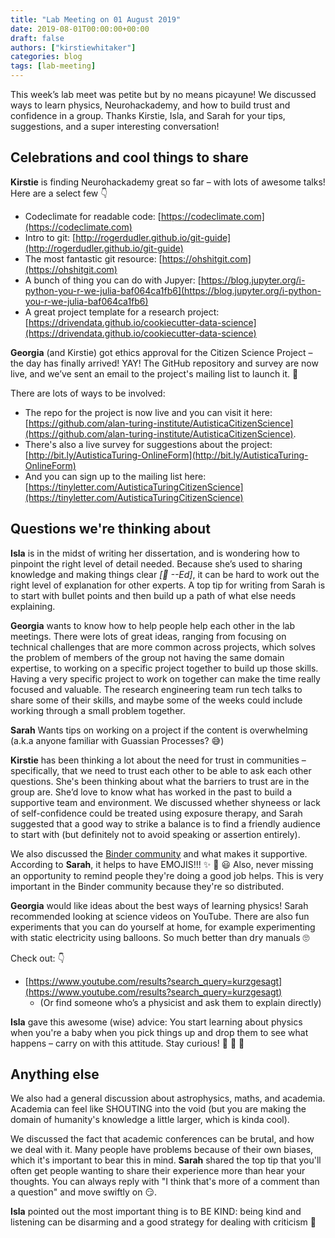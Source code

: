 ```yaml
---
title: "Lab Meeting on 01 August 2019"
date: 2019-08-01T00:00:00+00:00
draft: false
authors: ["kirstiewhitaker"]
categories: blog
tags: [lab-meeting]
---
```


This week’s lab meet was petite but by no means picayune!
We discussed ways to learn physics, Neurohackademy, and how to build trust and confidence in a group.
Thanks Kirstie, Isla, and Sarah for your tips, suggestions, and a super interesting conversation!

## Celebrations and cool things to share

**Kirstie** is finding Neurohackademy great so far – with lots of awesome talks!
Here are a select few 👇

  * Codeclimate for readable code: [https://codeclimate.com](https://codeclimate.com)
  * Intro to git: [http://rogerdudler.github.io/git-guide](http://rogerdudler.github.io/git-guide)
  * The most fantastic git resource: [https://ohshitgit.com](https://ohshitgit.com)
  * A bunch of thing you can do with Jupyer: [https://blog.jupyter.org/i-python-you-r-we-julia-baf064ca1fb6](https://blog.jupyter.org/i-python-you-r-we-julia-baf064ca1fb6)
  * A great project template for a research project: [https://drivendata.github.io/cookiecutter-data-science](https://drivendata.github.io/cookiecutter-data-science)

**Georgia** (and Kirstie) got ethics approval for the Citizen Science Project – the day has finally arrived! YAY!
The GitHub repository and survey are now live, and we’ve sent an email to the project's mailing list to launch it. 🚀

There are lots of ways to be involved:

* The repo for the project is now live and you can visit it here: [https://github.com/alan-turing-institute/AutisticaCitizenScience](https://github.com/alan-turing-institute/AutisticaCitizenScience).
* There's also a live survey for suggestions about the project: [http://bit.ly/AutisticaTuring-OnlineForm](http://bit.ly/AutisticaTuring-OnlineForm)
* And you can sign up to the mailing list here: [https://tinyletter.com/AutisticaTuringCitizenScience](https://tinyletter.com/AutisticaTuringCitizenScience)

## Questions we're thinking about

**Isla** is in the midst of writing her dissertation, and is wondering how to pinpoint the right level of detail needed.
Because she’s used to sharing knowledge and making things clear *[🧡 --Ed]*, it can be hard to work out the right level of explanation for other experts.
A top tip for writing from Sarah is to start with bullet points and then build up a path of what else needs explaining.

**Georgia** wants to know how to help people help each other in the lab meetings.
There were lots of great ideas, ranging from focusing on technical challenges that are more common across projects, which solves the problem of members of the group not having the same domain expertise, to working on a specific project together to build up those skills.
Having a very specific project to work on together can make the time really focused and valuable.
The research engineering team run tech talks to share some of their skills, and maybe some of the weeks could include working through a small problem together.

**Sarah** Wants tips on working on a project if the content is overwhelming (a.k.a anyone familiar with Guassian Processes? 😅)

**Kirstie** has been thinking a lot about the need for trust in communities – specifically, that we need to trust each other to be able to ask each other questions.
She's been thinking about what the barriers to trust are in the group are. She’d love to know what has worked in the past to build a supportive team and environment.
We discussed whether shyneess or lack of self-confidence could be treated using exposure therapy, and Sarah suggested that a good way to strike a balance is to find a friendly audience to start with (but definitely not to avoid speaking or assertion entirely).

We also discussed the [Binder community](https://discourse.jupyter.org/) and what makes it supportive. According to **Sarah**, it helps to have EMOJIS!!! ✨ 💖 😃
Also, never missing an opportunity to remind people they're doing a good job helps.
This is very important in the Binder community because they're so distributed.

**Georgia** would like ideas about the best ways of learning physics!
Sarah recommended looking at science videos on YouTube.
There are also fun experiments that you can do yourself at home, for example experimenting with static electricity using balloons.
So much better than dry manuals 🙄

Check out: 👇

  * [https://www.youtube.com/results?search_query=kurzgesagt](https://www.youtube.com/results?search_query=kurzgesagt)
	* (Or find someone who’s a physicist and ask them to explain directly)

**Isla** gave this awesome (wise) advice:
You start learning about physics when you're a baby when you pick things up and drop them to see what happens – carry on with this attitude. Stay curious! 👶 👩 👵

## Anything else

We also had a general discussion about astrophysics, maths, and academia.
Academia can feel like SHOUTING into the void (but you are making the domain of humanity's knowledge a little larger, which is kinda cool).

We discussed the fact that academic conferences can be brutal, and how we deal with it.
Many people have problems because of their own biases, which it's important to bear this in mind.
**Sarah** shared the top tip that you'll often get people wanting to share their experience more than hear your thoughts.
You can always reply with "I think that's more of a comment than a question" and move swiftly on 😏.

**Isla** pointed out the most important thing is to BE KIND: being kind and listening can be disarming and a good strategy for dealing with criticism 💞
